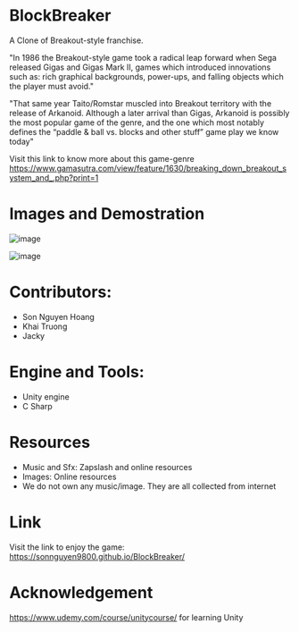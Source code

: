 # BlockBreaker
A Clone of Breakout-style franchise.

"In 1986 the Breakout-style game took a radical leap forward when Sega released Gigas and Gigas Mark II, games which introduced innovations such as: rich graphical backgrounds, power-ups, and falling objects which the player must avoid."

"That same year Taito/Romstar muscled into Breakout territory with the release of Arkanoid. Although a later arrival than Gigas, Arkanoid is possibly the most popular game of the genre, and the one which most notably defines the “paddle & ball vs. blocks and other stuff” game play we know today"

Visit this link to know more about this game-genre
https://www.gamasutra.com/view/feature/1630/breaking_down_breakout_system_and_.php?print=1


# Images and Demostration

![image](https://user-images.githubusercontent.com/45099020/92228086-7c58ee80-eed1-11ea-808a-2e54b045f332.png)

![image](https://user-images.githubusercontent.com/45099020/92228482-25074e00-eed2-11ea-946f-561b662b21de.png)

# Contributors:
- Son Nguyen Hoang
- Khai Truong
- Jacky

# Engine and Tools:
- Unity engine
- C Sharp

# Resources
- Music and Sfx: Zapslash and online resources
- Images: Online resources
- We do not own any music/image. They are all collected from internet

# Link

Visit the link to enjoy the game: https://sonnguyen9800.github.io/BlockBreaker/

# Acknowledgement

https://www.udemy.com/course/unitycourse/ for learning Unity


